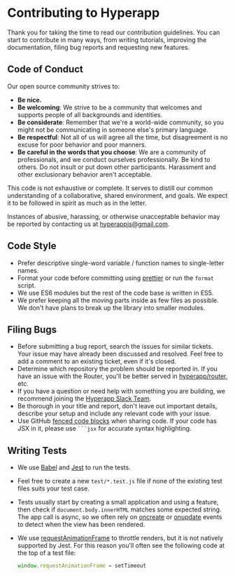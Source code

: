 # Contributing to Hyperapp

Thank you for taking the time to read our contribution guidelines. You can start to contribute in many ways, from writing tutorials, improving the documentation, filing bug reports and requesting new features.

## Code of Conduct

Our open source community strives to:

- **Be nice.**
- **Be welcoming**: We strive to be a community that welcomes and supports people of all backgrounds and identities.
- **Be considerate**: Remember that we're a world-wide community, so you might not be communicating in someone else's primary language.
- **Be respectful**:  Not all of us will agree all the time, but disagreement is no excuse for poor behavior and poor manners.
- **Be careful in the words that you choose**: We are a community of professionals, and we conduct ourselves professionally. Be kind to others. Do not insult or put down other participants. Harassment and other exclusionary behavior aren't acceptable.

This code is not exhaustive or complete. It serves to distill our common understanding of a collaborative, shared environment, and goals. We expect it to be followed in spirit as much as in the letter.

Instances of abusive, harassing, or otherwise unacceptable behavior may be reported by contacting us at <hyperappjs@gmail.com>.

## Code Style

- Prefer descriptive single-word variable / function names to single-letter names.
- Format your code before committing using [prettier](https://prettier.github.io/prettier) or run the `format` script.
- We use ES6 modules but the rest of the code base is written in ES5.
- We prefer keeping all the moving parts inside as few files as possible. We don't have plans to break up the library into smaller modules.

## Filing Bugs

- Before submitting a bug report, search the issues for similar tickets. Your issue may have already been discussed and resolved. Feel free to add a comment to an existing ticket, even if it's closed.
- Determine which repository the problem should be reported in. If you have an issue with the Router, you'll be better served in [hyperapp/router](https://github.com/hyperapp/router), etc.
- If you have a question or need help with something you are building, we recommend joining the [Hyperapp Slack Team](https://hyperappjs.herokuapp.com).
- Be thorough in your title and report, don't leave out important details, describe your setup and include any relevant code with your issue.
- Use GitHub [fenced code blocks](https://help.github.com/articles/creating-and-highlighting-code-blocks/) when sharing code. If your code has JSX in it, please use <code>```jsx</code> for accurate syntax highlighting.

## Writing Tests

- We use [Babel](https://babeljs.io) and [Jest](http://facebook.github.io/jest) to run the tests.
- Feel free to create a new `test/*.test.js` file if none of the existing test files suits your test case.
- Tests usually start by creating a small application and using a feature, then check if `document.body.innerHTML` matches some expected string. The app call is async, so we often rely on [oncreate](/docs/vdom-events.md#oncreate) or [onupdate](/docs/vdom-events.md#onupdate) events to detect when the view has been rendered.
- We use [requestAnimationFrame](https://developer.mozilla.org/en-US/docs/Web/API/window/requestAnimationFrame) to throttle renders, but it is not natively supported by Jest. For this reason you'll often see the following code at the top of a test file:

  ```js
  window.requestAnimationFrame = setTimeout
  ```

